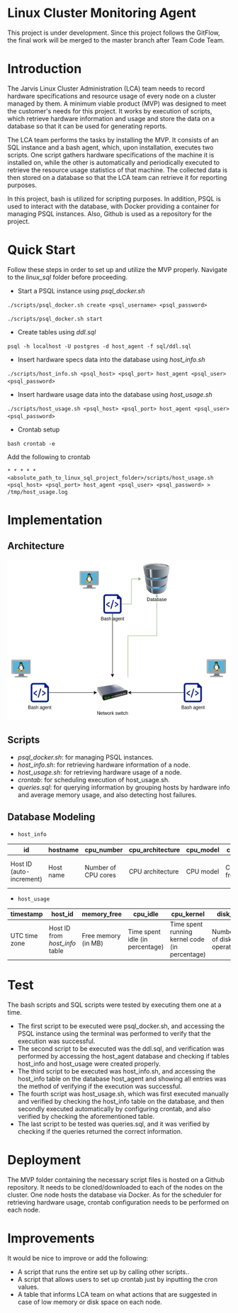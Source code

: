 # Linux Cluster Monitoring Agent
This project is under development. Since this project follows the GitFlow, the final work will be merged to the master branch after Team Code Team.

# Introduction
The Jarvis Linux Cluster Administration (LCA) team needs to record hardware specifications and resource usage of every node on a cluster managed by them. A minimum viable product (MVP) was designed to meet the customer's needs for this project. It works by execution of scripts, which retrieve hardware information and usage and store the data on a database so that it can be used for generating reports.

The LCA team performs the tasks by installing the MVP. It consists of an SQL instance and a bash agent, which, upon installation, executes two scripts. One script gathers hardware specifications of the machine it is installed on, while the other is automatically and periodically executed to retrieve the resource usage statistics of that machine. The collected data is then stored on a database so that the LCA team can retrieve it for reporting purposes.

In this project, bash is utilized for scripting purposes. In addition, PSQL is used to interact with the database, with Docker providing a container for managing PSQL instances. Also, Github is used as a repository for the project.

# Quick Start
Follow these steps in order to set up and utilize the MVP properly. Navigate to the *linux_sql* folder before proceeding.
- Start a PSQL instance using *psql_docker.sh*

``
./scripts/psql_docker.sh create <psql_username> <psql_password>
``

``
./scripts/psql_docker.sh start
``

- Create tables using *ddl.sql*

``
    psql -h localhost -U postgres -d host_agent -f sql/ddl.sql
``

- Insert hardware specs data into the database using *host_info.sh*

``
    ./scripts/host_info.sh <psql_host> <psql_port> host_agent <psql_user> <psql_password>
``

- Insert hardware usage data into the database using *host_usage.sh*

``
    ./scripts/host_usage.sh <psql_host> <psql_port> host_agent <psql_user> <psql_password>
``

- Crontab setup

``
bash crontab -e
``

Add the following to crontab
```
* * * * * <absolute_path_to_linux_sql_project_folder>/scripts/host_usage.sh <psql_host> <psql_port> host_agent <psql_user> <psql_password> > /tmp/host_usage.log
```

# Implementation

## Architecture
![Architecture Diagram](./assets/linux-sql-architecture.jpg)

## Scripts
- *psql_docker.sh*: for managing PSQL instances.
- *host_info.sh*: for retrieving hardware information of a node.
- *host_usage.sh*: for retrieving hardware usage of a node.
- *crontab*: for scheduling execution of host_usage.sh.
- *queries.sql*: for querying information by grouping hosts by hardware info and average memory usage, and also detecting host failures.

##  Database Modeling
- `host_info`

| id | hostname | cpu_number          | cpu_architecture           | cpu_model | cpu_mhz | L2_cache | total_mem            | timestamp |
|----|----------|---------------------|----------------------------|-----------|---------|----------|----------------------|-----------|
| Host ID (auto-increment) | Host name | Number of CPU cores | CPU architecture | CPU model | CPU frequency | L2 cache in KB | Total memory (in KB) | Current time in UTC time zone | 
- `host_usage`

| timestamp | host_id                        | memory_free         | cpu_idle                        | cpu_kernel | disk_io | disk_available |
|-----------|--------------------------------|---------------------|---------------------------------|------------|---------|----------------|
| UTC time zone | Host ID from *host_info* table | Free memory (in MB) | Time spent idle (in percentage) | Time spent running kernel code (in percentage) | Number of disk IO operations | Available disk space (in MB) |  

# Test
The bash scripts and SQL scripts were tested by executing them one at a time.

- The first script to be executed were psql_docker.sh, and accessing the PSQL instance using the terminal was performed to verify that the execution was successful.
- The second script to be executed was the ddl.sql, and verification was performed by accessing the host_agent database and checking if tables host_info and host_usage were created properly.
- The third script to be executed was host_info.sh, and accessing the host_info table on the database host_agent and showing all entries was the method of verifying if the execution was successful.
- The fourth script was host_usage.sh, which was first executed manually and verified by checking the host_info table on the database, and then secondly executed automatically by configuring crontab, and also verified by checking the aforementioned table.
- The last script to be tested was queries.sql, and it was verified by checking if the queries returned the correct information.

# Deployment
The MVP folder containing the necessary script files is hosted on a Github repository. It needs to be cloned/downloaded to each of the nodes on the cluster. One node hosts the database via Docker. As for the scheduler for retrieving hardware usage, crontab configuration needs to be performed on each node.

# Improvements
It would be nice to improve or add the following:
- A script that runs the entire set up by calling other scripts..
- A script that allows users to set up crontab just by inputting the cron values.
- A table that informs LCA team on what actions that are suggested in case of low memory or disk space on each node.